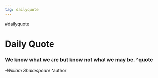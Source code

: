 ```yaml
---
tag: dailyquote
---
```


#dailyquote

# Daily Quote

### We know what we are but know not what we may be. ^quote
*-William Shakespeare* ^author
